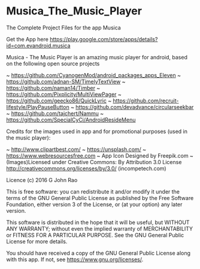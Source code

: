 # Musica_The_Music_Player

The Complete Project Files for the app Musica

Get the App here https://play.google.com/store/apps/details?id=com.evandroid.musica

Musica - The Music Player is an amazing music player for android, based on the following open source projects

~ https://github.com/CyanogenMod/android_packages_apps_Eleven
~ https://github.com/adnan-SM/TimelyTextView
~ https://github.com/naman14/Timber
~ https://github.com/Pixplicity/MultiViewPager
~ https://github.com/geecko86/QuickLyric
~ https://github.com/recruit-lifestyle/PlayPauseButton
~ https://github.com/devadvance/circularseekbar
~ https://github.com/tajchert/Nammu
~ https://github.com/SpecialCyCi/AndroidResideMenu

Credits for the images used in app and for promotional purposes (used in the music player):

~ http://www.clipartbest.com/
~ https://unsplash.com/
~ https://www.webresourcesfree.com
~ App Icon Designed by Freepik.com 
~ (Images)Licensed under Creative Commons: By Attribution 3.0 License
  http://creativecommons.org/licenses/by/3.0/ (incompetech.com)

Licence
(c) 2016 G John Rao

This is free software: you can redistribute it and/or modify it under the terms of the GNU General Public License as published by the Free Software Foundation, either version 3 of the License, or (at your option) any later version.

This software is distributed in the hope that it will be useful, but WITHOUT ANY WARRANTY; without even the implied warranty of MERCHANTABILITY or FITNESS FOR A PARTICULAR PURPOSE. See the GNU General Public License for more details.

You should have received a copy of the GNU General Public License along with this app. If not, see https://www.gnu.org/licenses/.
